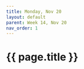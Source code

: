 ```yaml
---
title: Monday, Nov 20
layout: default
parent: Week 14, Nov 20
nav_order: 1
---
```


# {{ page.title }}

